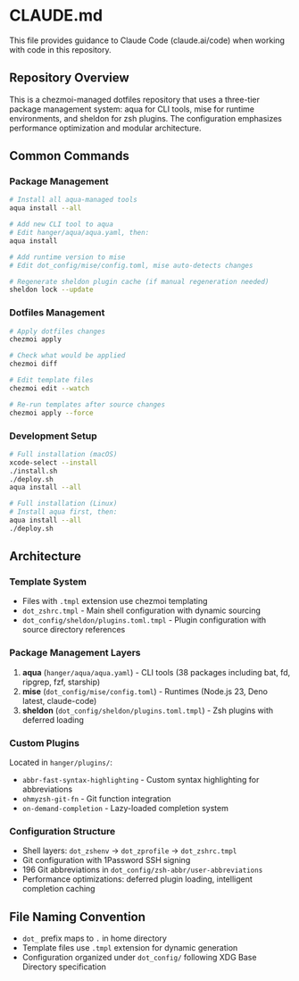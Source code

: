 # CLAUDE.md

This file provides guidance to Claude Code (claude.ai/code) when working with code in this repository.

## Repository Overview

This is a chezmoi-managed dotfiles repository that uses a three-tier package management system: aqua for CLI tools, mise for runtime environments, and sheldon for zsh plugins. The configuration emphasizes performance optimization and modular architecture.

## Common Commands

### Package Management
```bash
# Install all aqua-managed tools
aqua install --all

# Add new CLI tool to aqua
# Edit hanger/aqua/aqua.yaml, then:
aqua install

# Add runtime version to mise
# Edit dot_config/mise/config.toml, mise auto-detects changes

# Regenerate sheldon plugin cache (if manual regeneration needed)
sheldon lock --update
```

### Dotfiles Management
```bash
# Apply dotfiles changes
chezmoi apply

# Check what would be applied
chezmoi diff

# Edit template files
chezmoi edit --watch

# Re-run templates after source changes
chezmoi apply --force
```

### Development Setup
```bash
# Full installation (macOS)
xcode-select --install
./install.sh
./deploy.sh
aqua install --all

# Full installation (Linux)
# Install aqua first, then:
aqua install --all
./deploy.sh
```

## Architecture

### Template System
- Files with `.tmpl` extension use chezmoi templating
- `dot_zshrc.tmpl` - Main shell configuration with dynamic sourcing
- `dot_config/sheldon/plugins.toml.tmpl` - Plugin configuration with source directory references

### Package Management Layers
1. **aqua** (`hanger/aqua/aqua.yaml`) - CLI tools (38 packages including bat, fd, ripgrep, fzf, starship)
2. **mise** (`dot_config/mise/config.toml`) - Runtimes (Node.js 23, Deno latest, claude-code)
3. **sheldon** (`dot_config/sheldon/plugins.toml.tmpl`) - Zsh plugins with deferred loading

### Custom Plugins
Located in `hanger/plugins/`:
- `abbr-fast-syntax-highlighting` - Custom syntax highlighting for abbreviations
- `ohmyzsh-git-fn` - Git function integration  
- `on-demand-completion` - Lazy-loaded completion system

### Configuration Structure
- Shell layers: `dot_zshenv` → `dot_zprofile` → `dot_zshrc.tmpl`
- Git configuration with 1Password SSH signing
- 196 Git abbreviations in `dot_config/zsh-abbr/user-abbreviations`
- Performance optimizations: deferred plugin loading, intelligent completion caching

## File Naming Convention
- `dot_` prefix maps to `.` in home directory
- Template files use `.tmpl` extension for dynamic generation
- Configuration organized under `dot_config/` following XDG Base Directory specification